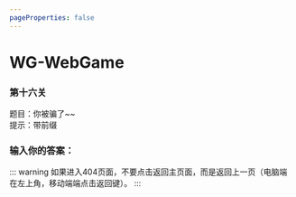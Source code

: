 ```yaml
---
pageProperties: false
---
```

# WG-WebGame
### 第十六关

题目：你被骗了~~<br>
提示：带前缀

### 输入你的答案：

<WGwgc></WGwgc>

::: warning
如果进入404页面，不要点击返回主页面，而是返回上一页（电脑端在左上角，移动端端点击返回键）。
:::